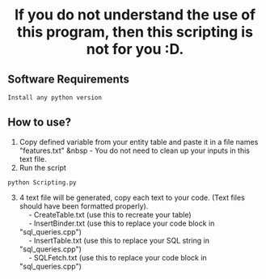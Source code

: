 <h1 align="center"> If you do not understand the use of this program, then this scripting is not for you :D.</h1>

## Software Requirements 
```Install any python version```

## How to use?
1. Copy defined variable from your entity table and paste it in a file names "features.txt"
&nbsp - You do not need to clean up your inputs in this text file.
2. Run the script
```
python Scripting.py
```
3. 4 text file will be generated, copy each text to your code. (Text files should have been formatted properly).  
&emsp; - CreateTable.txt (use this to recreate your table)  
&emsp; - InsertBinder.txt (use this to replace your code block in "sql_queries.cpp")  
&emsp; - InsertTable.txt (use this to replace your SQL string in "sql_queries.cpp")  
&emsp; - SQLFetch.txt (use this to replace your code block in "sql_queries.cpp")  